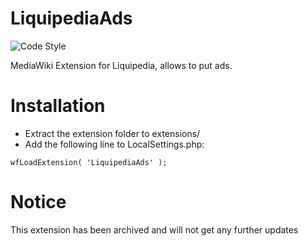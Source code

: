 # LiquipediaAds
![Code Style](https://github.com/Liquipedia/LiquipediaAds/workflows/Code%20Style/badge.svg)

MediaWiki Extension for Liquipedia, allows to put ads.

# Installation
* Extract the extension folder to extensions/
* Add the following line to LocalSettings.php:

```
wfLoadExtension( 'LiquipediaAds' );
```

# Notice
This extension has been archived and will not get any further updates
